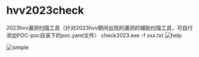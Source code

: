# hvv2023check
2023hvv漏洞扫描工具（针对2023hvv期间出现的漏洞的辅助扫描工具，可自行添加POC-poc目录下的poc.yaml文件）
check2023.exe -f xxx.txt
![help](https://github.com/BBD-YZZ/hvv2023check/assets/132546612/bca7444a-d9a6-49e0-a919-6d6dc730adaa)

![simple](https://github.com/BBD-YZZ/hvv2023check/assets/132546612/5bb25cfd-8f76-404f-ab13-2aa423786f72)
